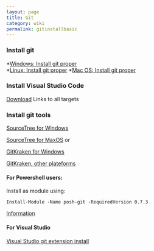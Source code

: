 ```yaml
---
layout: page
title: Git
category: wiki
permalink: gitinstallbasic
---
```


### Install git

*[Windows: Install git proper](https://git-scm.com/download/win)  
*[Linux: Install git proper](https://git-scm.com/download/linux)
*[Mac OS: Install git proper](https://git-scm.com/download/mac)

### Install Visual Studio Code

[Download](https://code.visualstudio.com/download)   Links to all targets

### Install git tools

[SourceTree for Windows](https://product-downloads.atlassian.com/software/sourcetree/windows/ga/SourceTreeSetup-3.0.17.exe?_ga=2.247612480.698735789.1553020656-1415669506.1553020656)    

[SourceTree for MaxOS](https://product-downloads.atlassian.com/software/sourcetree/ga/Sourcetree_3.1.1_213.zip?_ga=2.247612480.698735789.1553020656-1415669506.1553020656
)
or

[GitKraken for Windows](https://www.gitkraken.com/download/windows64)

[GitKraken, other plateforms](https://www.gitkraken.com/download)

#### For Powershell users:
Install as module using:
```
Install-Module -Name posh-git -RequiredVersion 0.7.3
```
[Information](https://www.powershellgallery.com/packages/posh-git/0.7.3) 

#### For Visual Studio

[Visual Studio git extension install](gitinstall)

